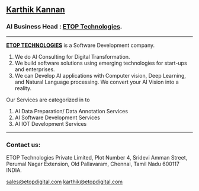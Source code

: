 ## [Karthik Kannan](https://www.linkedin.com/in/karthik-kannan-r-544a918) ##

### AI Business Head : [ETOP Technologies](http://www.etopdigital.com/). ###

- - - - 

__[ETOP TECHNOLOGIES](https://www.linkedin.com/company/etoptechnologies)__ is a Software Development company. 

1. We do AI Consulting for Digital Transformation.
2. We build software solutions using emerging technologies for start-ups and enterprises. 
3. We can Develop AI applications with Computer vision, Deep Learning, and Natural Language processing.
We convert your AI Vision into a reality. 

Our Services are categorized in to 
1. AI Data Preparation/ Data Annotation Services 
2. AI Software Development Services 
3. AI IOT Development Services 

- - - - 

### Contact us: ###

ETOP Technologies Private Limited,
Plot Number 4, Sridevi Amman Street,
Perumal Nagar Extension, 
Old Pallavaram, 
Chennai, Tamil Nadu 600117
INDIA.

sales@etopdigital.com
karthik@etopdigital.com
